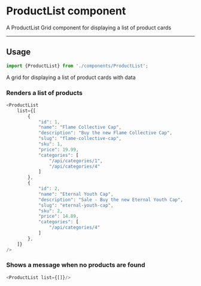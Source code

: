 # ProductList component

A ProductList Grid component for displaying a list of product cards

---

## Usage

```js
import {ProductList} from './components/ProductList';
```

A grid for displaying a list of product cards with data

### Renders a list of products

```js live
<ProductList
    list={[
        {
            "id": 1,
            "name": "Flame Collective Cap",
            "description": "Buy the new Flame Collective Cap",
            "slug": "flame-collective-cap",
            "sku": 1,
            "price": 19.99,
            "categories": [
                "/api/categories/1",
                "/api/categories/4"
            ]
        },
        {
            "id": 2,
            "name": "Eternal Youth Cap",
            "description": "Sale - Buy the new Eternal Youth Cap",
            "slug": "eternal-youth-cap",
            "sku": 2,
            "price": 14.89,
            "categories": [
                "/api/categories/4"
            ]
        },
    ]}
/>
```

### Shows a message when no products are found

```js live
<ProductList list={[]}/>
```
